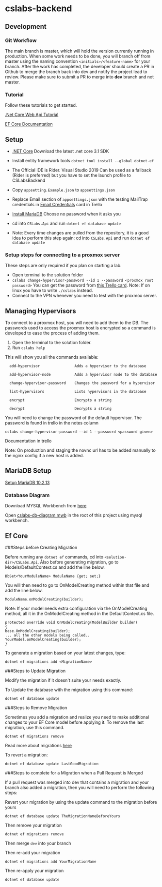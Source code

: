 # cslabs-backend

## Development

### Git Workflow

The main branch is master, which will hold the version currently running in production.
When some work needs to be done, you will branch off from master using the
naming convention `<initials>/<feature-name>` for your branch.
After the work has completed, the developer should create a PR in Github to merge the branch back into dev and notify the project lead
to review. Please make sure to submit a PR to merge into **dev** branch and not master.

### Tutorial

Follow these tutorials to get started.

[.Net Core Web Api Tutorial](https://docs.microsoft.com/en-us/aspnet/core/tutorials/first-web-api?view=aspnetcore-2.2&tabs=visual-studio)

[EF Core Documentation](https://docs.microsoft.com/en-us/ef/core/)

## Setup

* [.NET Core](https://dotnet.microsoft.com/download) Download the latest .net core 3.1 SDK
* Install entity framework tools `dotnet tool install --global dotnet-ef`
* The Official IDE is Rider. Visual Studio 2019 Can be used as a fallback (Rider is preferred) but you have to set the launch profile to CSLabsBackend
* Copy `appsetting.Example.json` to `appsettings.json`
* Replace Email section of `appsettings.json` with the testing MailTrap credentials in [Email Credentials](https://trello.com/c/ytg2ndaX) card in Trello
* [Install MariaDB](#MariaDB-Setup) Choose no password when it asks you
* cd into `CSLabs.Api` and run `dotnet ef database update`

* Note: Every time changes are pulled from the repository, it is a good idea to perform this
  step again: cd into `CSLabs.Api` and run `dotnet ef database update`


### Setup steps for connecting to a proxmox server

These steps are only required if you plan on starting a lab.

* Open terminal to the solution folder
* `cslabs change-hypervisor-password --id 1 --password <proxmox root password>` You can get the password from
  [this Trello card](https://trello.com/c/WFFm6iwa). Note: If on linux you have to write `./cslabs` instead.
* Connect to the VPN whenever you need to test with the proxmox server.


## Managing Hypervisors

To connect to a proxmox host, you will need to add them to the DB. The passwords used to
access the proxmox host is encrypted so a command is developed to ease the process of adding them.

1. Open the terminal to the solution folder.
2. Run `cslabs help`

This will show you all the commands available:

```
  add-hypervisor                Adds a hypervisor to the database

  add-hypervisor-node           Adds a hypervisor node to the database

  change-hypervisor-password    Changes the password for a hypervisor

  list-hypervisors              Lists hypervisors in the database

  encrypt                       Encrypts a string

  decrypt                       Decrypts a string
```

You will need to change the password of the default hypervisor. The password is found in trello in the notes column

```
cslabs change-hypervisor-password --id 1 --password <password given>
```

Documentation in trello

Note: On production and staging the novnc url has to be added manually to the nginx config if a new host is added.

## MariaDB Setup

[Setup MariaDB 10.2.13](https://downloads.mariadb.org/interstitial/mariadb-10.2.13/winx64-packages/mariadb-10.2.13-winx64.msi/from/http%3A//ftp.hosteurope.de/mirror/archive.mariadb.org/)

### Database Diagram

Download MYSQL Workbench from [here](https://dev.mysql.com/get/Downloads/MySQLGUITools/mysql-workbench-community-8.0.17-winx64.msi)

Open [cslabs-db-diagram.mwb](./cslabs-db-diagram.mwb) in the root of this project using mysql workbench.


## Ef Core

###Steps before Creating Migration

Before running any `dotnet ef` commands, cd into `<solution-dir>/CSLabs.Api`.
Also before generating migration, go to  Models/DefaultContext.cs and
add the line below.
```
DbSet<YourModuleName> ModuleName {get; set;}
```
You will then need to go to OnModelCreating method within that file
and add the line below.
```
ModuleName.onModelCreating(builder); 
```

Note: If your model needs extra configuration via the OnModelCreating method, 
all it in the OnModelCreating method in the DefaultContext.cs file.

```
protected override void OnModelCreating(ModelBuilder builder)
{
base.OnModelCreating(builder);
... all the other models being called..
YourModel.onModelCreating(builder);
}
```

To generate a migration based on your latest changes, type:

```
dotnet ef migrations add <MigrationName>
``` 
###Steps to Update Migration

Modify the migration if it doesn't suite your needs exactly.

To Update the database with the migration using this command:

```
dotnet ef database update
```
###Steps to Remove Migration

Sometimes you add a migration and realize you need to make additional changes to your EF Core model before applying it. To remove the last migration, use this command.

```
dotnet ef migrations remove
```
Read more about migrations [here](https://docs.microsoft.com/en-us/ef/core/managing-schemas/migrations)

To revert a migration:

```
dotnet ef database update LastGoodMigration
```
###Steps to complete for a Migration when a Pull Request is Merged

If a pull request was merged into dev that contains a migration and your branch also added a migration, then you will need
to perform the following steps:

Revert your migration by using the update command to the migration before yours

```
dotnet ef database update TheMigrationNameBeforeYours
```

Then remove your migration

```
dotnet ef migrations remove
```
Then merge `dev` into your branch

Then re-add your migration

```
dotnet ef migrations add YourMigrationName
```

Then re-apply your migration

```
dotnet ef database update
```

